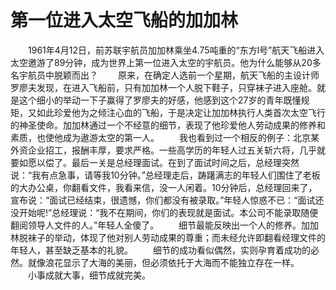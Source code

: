 # 第一位进入太空飞船的加加林
　　1961年4月12日，前苏联宇航员加加林乘坐4.75吨重的“东方l号”航天飞船进入太空邀游了89分钟，成为世界上第一位进入太空的宇航员。他为什么能够从20多名宇航员中脱颖而出？ 
　　原来，在确定人选前一个星期，航天飞船的主设计师罗廖夫发现，在进入飞船前，只有加加林一个人脱下鞋子，只穿袜子进入座舱。就是这个细小的举动一下子赢得了罗廖夫的好感，他感到这个27岁的青年既懂规矩，又如此珍爱他为之倾注心血的飞船，于是决定让加加林执行人类首次太空飞行的神圣使命。加加林通过一个不经意的细节，表现了他珍爱他人劳动成果的修养和素质，也使他成为遨游太空的第一人。 
　　我也看到过一个相反的例子：北京某外资企业招工，报酬丰厚，要求严格。一些高学历的年轻人过五关斩六将，几乎就要如愿以偿了。最后一关是总经理面试。在到了面试时间之后，总经理突然说：“我有点急事，请等我10分钟。”总经理走后，踌躇满志的年轻人们围住了老板的大办公桌，你翻看文件，我看来信，没一人闲着。10分钟后，总经理回来了，宣布说：“面试已经结束，很遗憾，你们都没有被录取。”年轻人惊惑不已：“面试还没开始呢!”总经理说：“我不在期间，你们的表现就是面试。本公司不能录取随便翻阅领导人文件的人。”年轻人全傻了。 
　　细节最能反映出一个人的修养。加加林脱袜子的举动，体现了他对别人劳动成果的尊重；而未经允许即翻看经理文件的年轻人，甚至缺乏基本的礼貌。 
　　细节的成功看似偶然，实则孕育着成功的必然。就像浪花显示了大海的美丽，但必须依托于大海而不能独立存在一样。 
　　小事成就大事，细节成就完美。
 